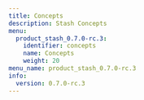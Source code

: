```yaml
---
title: Concepts
description: Stash Concepts
menu:
  product_stash_0.7.0-rc.3:
    identifier: concepts
    name: Concepts
    weight: 20
menu_name: product_stash_0.7.0-rc.3
info:
  version: 0.7.0-rc.3
---
```


